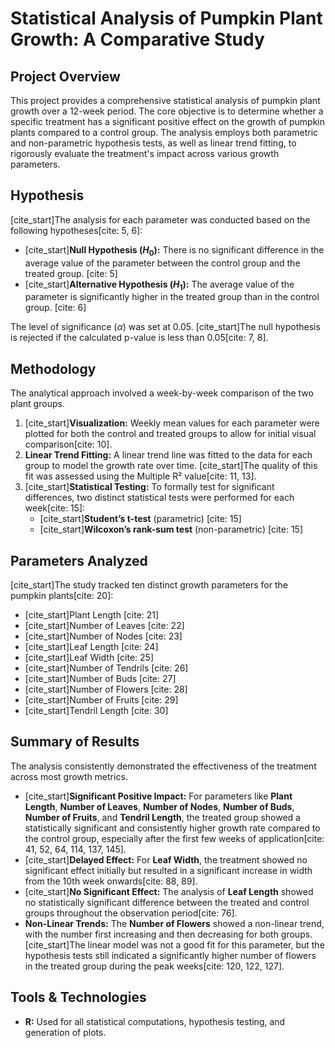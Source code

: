 # Statistical Analysis of Pumpkin Plant Growth: A Comparative Study

## Project Overview

This project provides a comprehensive statistical analysis of pumpkin plant growth over a 12-week period. The core objective is to determine whether a specific treatment has a significant positive effect on the growth of pumpkin plants compared to a control group. The analysis employs both parametric and non-parametric hypothesis tests, as well as linear trend fitting, to rigorously evaluate the treatment's impact across various growth parameters.

## Hypothesis

[cite_start]The analysis for each parameter was conducted based on the following hypotheses[cite: 5, 6]:

* [cite_start]**Null Hypothesis ($H_0$):** There is no significant difference in the average value of the parameter between the control group and the treated group. [cite: 5]
* [cite_start]**Alternative Hypothesis ($H_1$):** The average value of the parameter is significantly higher in the treated group than in the control group. [cite: 6]

The level of significance ($\alpha$) was set at 0.05. [cite_start]The null hypothesis is rejected if the calculated p-value is less than 0.05[cite: 7, 8].

## Methodology

The analytical approach involved a week-by-week comparison of the two plant groups.

1.  [cite_start]**Visualization:** Weekly mean values for each parameter were plotted for both the control and treated groups to allow for initial visual comparison[cite: 10].
2.  **Linear Trend Fitting:** A linear trend line was fitted to the data for each group to model the growth rate over time. [cite_start]The quality of this fit was assessed using the Multiple R² value[cite: 11, 13].
3.  [cite_start]**Statistical Testing:** To formally test for significant differences, two distinct statistical tests were performed for each week[cite: 15]:
    * [cite_start]**Student’s t-test** (parametric) [cite: 15]
    * [cite_start]**Wilcoxon’s rank-sum test** (non-parametric) [cite: 15]

## Parameters Analyzed

[cite_start]The study tracked ten distinct growth parameters for the pumpkin plants[cite: 20]:

* [cite_start]Plant Length [cite: 21]
* [cite_start]Number of Leaves [cite: 22]
* [cite_start]Number of Nodes [cite: 23]
* [cite_start]Leaf Length [cite: 24]
* [cite_start]Leaf Width [cite: 25]
* [cite_start]Number of Tendrils [cite: 26]
* [cite_start]Number of Buds [cite: 27]
* [cite_start]Number of Flowers [cite: 28]
* [cite_start]Number of Fruits [cite: 29]
* [cite_start]Tendril Length [cite: 30]

## Summary of Results

The analysis consistently demonstrated the effectiveness of the treatment across most growth metrics.

* [cite_start]**Significant Positive Impact:** For parameters like **Plant Length**, **Number of Leaves**, **Number of Nodes**, **Number of Buds**, **Number of Fruits**, and **Tendril Length**, the treated group showed a statistically significant and consistently higher growth rate compared to the control group, especially after the first few weeks of application[cite: 41, 52, 64, 114, 137, 145].
* [cite_start]**Delayed Effect:** For **Leaf Width**, the treatment showed no significant effect initially but resulted in a significant increase in width from the 10th week onwards[cite: 88, 89].
* [cite_start]**No Significant Effect:** The analysis of **Leaf Length** showed no statistically significant difference between the treated and control groups throughout the observation period[cite: 76].
* **Non-Linear Trends:** The **Number of Flowers** showed a non-linear trend, with the number first increasing and then decreasing for both groups. [cite_start]The linear model was not a good fit for this parameter, but the hypothesis tests still indicated a significantly higher number of flowers in the treated group during the peak weeks[cite: 120, 122, 127].

## Tools & Technologies

* **R:** Used for all statistical computations, hypothesis testing, and generation of plots.
